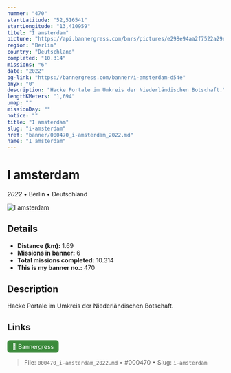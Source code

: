 ```yaml
---
nummer: "470"
startLatitude: "52,516541"
startLongitude: "13,410959"
titel: "I amsterdam"
picture: "https://api.bannergress.com/bnrs/pictures/e298e94aa2f7522a29e7d760244bee19"
region: "Berlin"
country: "Deutschland"
completed: "10.314"
missions: "6"
date: "2022"
bg-link: "https://bannergress.com/banner/i-amsterdam-d54e"
onyx: "0"
description: "Hacke Portale im Umkreis der Niederländischen Botschaft."
lengthKMeters: "1,694"
umap: ""
missionDay: ""
notice: ""
title: "I amsterdam"
slug: "i-amsterdam"
href: "banner/000470_i-amsterdam_2022.md"
name: "I amsterdam"
---
```

# I amsterdam

*2022* • Berlin • Deutschland

![I amsterdam](https://api.bannergress.com/bnrs/pictures/e298e94aa2f7522a29e7d760244bee19)



## Details
- **Distance (km):** 1.69
- **Missions in banner:** 6
- **Total missions completed:** 10.314
- **This is my banner no.:** 470



## Description
Hacke Portale im Umkreis der Niederländischen Botschaft.



## Links
<a href="https://bannergress.com/banner/i-amsterdam-d54e" target="_blank" style="display:inline-block;margin-right:8px;padding:6px 12px;background:#3c8b3c;color:#fff;text-decoration:none;border-radius:6px;">🔗 Bannergress</a>



> File: `000470_i-amsterdam_2022.md` • #000470 • Slug: `i-amsterdam`
